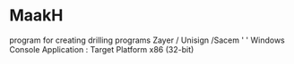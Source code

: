 # MaakH
program for creating  drilling programs
Zayer / Unisign /Sacem
'
' Windows Console Application : Target Platform x86 (32-bit)

